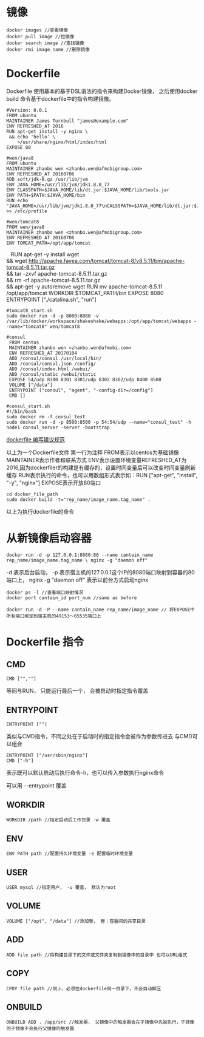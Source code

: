 # 镜像
    docker images //查看镜像
    docker pull image //拉镜像
    docker search image //查找镜像
    docker rmi image_name //删除镜像
# Dockerfile

Dockerfile 使用基本的基于DSL语法的指令来构建Docker镜像， 之后使用docker build 命令基于dockerfile中的指令构建镜像。

    #Version: 0.0.1
    FROM ubuntu
    MAINTAINER James Turnbull "james@example.com"
    ENV REFRESHED_AT 2016
    RUN apt-get install -y nginx \
     && echo 'hello' \
        >/usr/share/nginx/html/index/html
    EXPOSE 80
    
    #wen/java8
    FROM ubuntu
    MAINTAINER zhanbo wen <zhanbo.wen@afmobigroup.com>
    ENV REFRESHED_AT 20160706
    ADD soft/jdk-8.gz /usr/lib/jvm
    ENV JAVA_HOME=/usr/lib/jvm/jdk1.8.0_77
    ENV CLASSPATH=$JAVA_HOME/lib/dt.jar:$JAVA_HOME/lib/tools.jar
    ENV PATH=$PATH:$JAVA_HOME/bin
    RUN echo "JAVA_HOME=/usr/lib/jvm/jdk1.8.0_77\nCALSSPATH=$JAVA_HOME/lib/dt.jar:$JAVA_HOME/lib/tools.jar\nPATH=$PATH:$JAVA_HOME/bin" >> /etc/profile
    
    #wen/tomcat8
    FROM wen/java8
    MAINTAINER zhanbo wen <zhanbo.wen@afmobigroup.com>
    ENV REFRESHED_AT 20160706
    ENV TOMCAT_PATH=/opt/app/tomcat
    RUN apt-get -y install wget \
     && wget http://apache.fayea.com/tomcat/tomcat-8/v8.5.11/bin/apache-tomcat-8.5.11.tar.gz \
     && tar -zxvf apache-tomcat-8.5.11.tar.gz \
     && rm -rf apache-tomcat-8.5.11.tar.gz \
     && apt-get -y autoremove wget
    RUN mv apache-tomcat-8.5.11 /opt/app/tomcat
    WORKDIR $TOMCAT_PATH/bin
    EXPOSE 8080
    ENTRYPOINT ["./catalina.sh", "run"]
    
    #tomcat8_start.sh
    sudo docker run -d -p 8080:8080 -v /var/lib/docker/workspace/shakeshake/webapps:/opt/app/tomcat/webapps --name="tomcat8" wen/tomcat8
    
    #consul
     FROM centos
     MAINTAINER zhanbo wen <zhanbo.wen@afmobi.com>
     ENV REFRESHED_AT 20170104
     ADD /consul/consul /usr/local/bin/
     ADD /consul/consul.json /config/
     ADD /consul/index.html /webui/
     ADD /consul/static /webui/static
     EXPOSE 54/udp 8300 8301 8301/udp 8302 8302/udp 8400 8500
     VOLUME ["/data"]
     ENTRYPOINT ["consul", "agent", "-config-dir=/config"]
     CMD []
     
    #consul_start.sh  
    #!/bin/bash
    sudo docker rm -f consul_test
    sudo docker run -d -p 8500:8500 -p 54:54/udp --name="consul_test" -h node1 consul_server -server -bootstrap

[dockerfile 编写建议规范](https://docs.docker.com/engine/userguide/eng-image/dockerfile_best-practices/)

以上为一个Dockerfile文件
第一行为注释
FROM表示以centos为基础镜像
MAINTAINER表示作者和联系方式
ENV表示设置环境变量REFRESHED_AT为2016,因为dockerfiler的构建是有缓存的，设置时间变量后可以改变时间变量刷新缓存
RUN表示执行的命令，也可以用数组形式表示如：RUN ["apt-get", "install", "-y", "nginx"]
EXPOSE表示开放80端口

    cd docker_file_path
    sudo docker build -t="rep_name/image_name.tag_name" .

以上为执行dockerfile的命令

# 从新镜像启动容器
    docker run -d -p 127.0.0.1:8080:80 --name cantain_name rep_name/image_name.tag_name \ nginx -g "daemon off"

-d 表示后台启动， -p 表示宿主机的127.0.0.1这个IP的8080端口映射到容器的80端口上， nginx -g "daemon off" 表示以前台方式启动nginx

    docker ps -l //查看端口映射情况
    docker port cantain_id port_num //same as before

    docker run -d -P --name cantain_name rep_name/image_name // 将EXPOSE中所有端口绑定到宿主机的49153～65535端口上

# Dockerfile 指令
## CMD
    CMD ["",""]
等同与RUN， 只能运行最后一个， 会被启动时指定指令覆盖

## ENTRYPOINT
    ENTRYPOINT [""]
类似与CMD指令，不同之处在于启动时的指定指令会被作为参数传进去
与CMD可以组合

    ENTRYPOINT ["/usr/sbin/nginx"]
    CMD ["-h"]
表示既可以默认启动后执行命令-h，也可以传入参数执行nginx命令

可以用 --entrypoint 覆盖

## WORKDIR
    WORKDIR /path //指定启动后工作目录 -w 覆盖

## ENV
    ENV PATH path //配置持久环境变量 -e 配置临时环境变量

## USER
    USER mysql //指定用户， -u 覆盖， 默认为root

## VOLUME
    VOLUME ["/opt", "/data"] //添加卷， 卷：容器间的共享目录

## ADD
    ADD file path //将构建目录下的文件或文件夹复制到镜像中的目录中 也可以URL格式

## COPY
    CPOY file path //同上，必须在dockerfile同一目录下，不会自动解压

## ONBUILD
    ONBUILD ADD . /app/src //触发器， 父镜像中的触发器会在子镜像中先被执行，子镜像的子镜像不会执行父镜像的触发器
